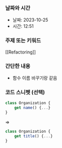 ### 날짜와 시간

- 날짜: 2023-10-25
- 시간: 12:51

### 주제 또는 키워드
[[Refactoring]]

### 간단한 내용
- 함수 이름 바꾸기랑 같음

### 코드 스니펫 (선택)

```javascript
class Organization {
	get name() {...}
}
```
=>
```javascript
class Organization {
	get title() {...}
}
```